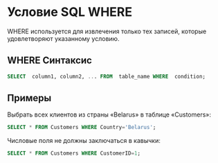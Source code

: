 # Условие SQL WHERE

WHERE используется для извлечения только тех записей, которые удовлетворяют указанному условию.

##  WHERE Синтаксис
``` SQL
SELECT  column1, column2, ... FROM  table_name WHERE  condition;
```

## Примеры

Выбрать всех клиентов из страны «Belarus» в таблице «Customers»:
``` SQL
SELECT * FROM Customers WHERE Country='Belarus';
```

Числовые поля не должны заключаться в кавычки:
``` SQL
SELECT * FROM Customers WHERE CustomerID=1;
```
